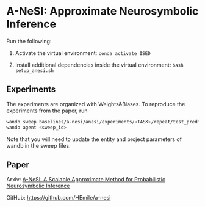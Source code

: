 # A-NeSI: Approximate Neurosymbolic Inference

Run the following:

1. Activate the virtual environment: `conda activate ISED`

2. Install additional dependencies inside the virtual environment: `bash setup_anesi.sh`

## Experiments
The experiments are organized with Weights&Biases. To reproduce the experiments from the paper, run
```bash
wandb sweep baselines/a-nesi/anesi/experiments/<TASK>/repeat/test_predict_only.yaml
wandb agent <sweep_id>
```
Note that you will need to update the entity and project parameters of wandb in the sweep files. 

## Paper
Arxiv: [A-NeSI: A Scalable Approximate Method for Probabilistic Neurosymbolic Inference](https://arxiv.org/abs/2212.12393)

GitHub: https://github.com/HEmile/a-nesi